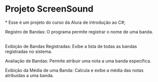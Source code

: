 <h1>Projeto ScreenSound</h1>
* Esse é um projeto do curso da Alura de introdução ao C#;

<br>

Registro de Bandas:
O programa permite registrar o nome de uma banda.


<br>
Exibição de Bandas Registradas:
Exibe a lista de todas as bandas registradas no sistema.
<br>


Avaliação de Bandas:
Permite atribuir uma nota a uma banda específica.
<br>


Exibição da Média de uma Banda:
Calcula e exibe a média das notas atribuídas a uma banda.
